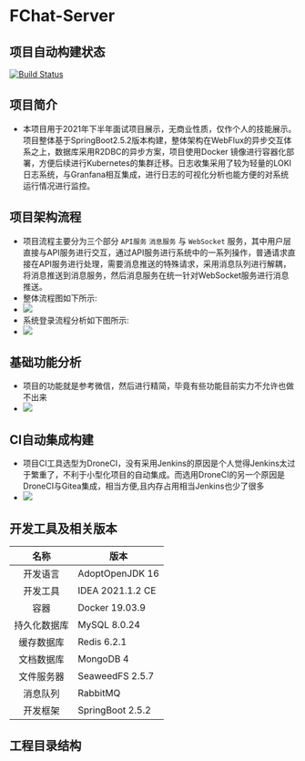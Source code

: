 # FChat-Server
## 项目自动构建状态 
[![Build Status](https://drone.mini2436.xyz/api/badges/mini2436/FChat-Server/status.svg?ref=refs/heads/dev)](https://drone.mini2436.xyz/mini2436/FChat-Server)
## 项目简介

- 本项目用于2021年下半年面试项目展示，无商业性质，仅作个人的技能展示。项目整体基于SpringBoot2.5.2版本构建，整体架构在WebFlux的异步交互体系之上，数据库采用R2DBC的异步方案，项目使用Docker 镜像进行容器化部署，方便后续进行Kubernetes的集群迁移。日志收集采用了较为轻量的LOKI日志系统，与Granfana相互集成，进行日志的可视化分析也能方便的对系统运行情况进行监控。

## 项目架构流程

- 项目流程主要分为三个部分 `API服务` `消息服务` 与 `WebSocket` 服务，其中用户层直接与API服务进行交互，通过API服务进行系统中的一系列操作，普通请求直接在API服务进行处理，需要消息推送的特殊请求，采用消息队列进行解耦，将消息推送到消息服务，然后消息服务在统一针对WebSocket服务进行消息推送。
- 整体流程图如下所示:
- <img src="http://edrawcloudpubliccn.oss-cn-shenzhen.aliyuncs.com/viewer/self/23806526/share/2021-7-6/1625542216/main.svg">
- 系统登录流程分析如下图所示:
- <img src="http://edrawcloudpubliccn.oss-cn-shenzhen.aliyuncs.com/viewer/self/23806526/share/2021-7-6/1625542363/main.svg">

## 基础功能分析

- 项目的功能就是参考微信，然后进行精简，毕竟有些功能目前实力不允许也做不出来
- <img src="http://edrawcloudpubliccn.oss-cn-shenzhen.aliyuncs.com/viewer/self/23806526/share/2021-7-6/1625542503/main.svg">

## CI自动集成构建

- 项目CI工具选型为DroneCI，没有采用Jenkins的原因是个人觉得Jenkins太过于繁重了，不利于小型化项目的自动集成。而选用DroneCI的另一个原因是DroneCI与Gitea集成，相当方便,且内存占用相当Jenkins也少了很多
- <img src="http://edrawcloudpubliccn.oss-cn-shenzhen.aliyuncs.com/viewer/self/23806526/share/2021-7-6/1625542729/main.svg">

## 开发工具及相关版本

|     名称     | 版本             |
| :----------: | ---------------- |
|   开发语言   | AdoptOpenJDK 16  |
|   开发工具   | IDEA 2021.1.2 CE |
|     容器     | Docker 19.03.9   |
| 持久化数据库 | MySQL 8.0.24     |
|  缓存数据库  | Redis 6.2.1      |
|  文档数据库  | MongoDB 4        |
|  文件服务器  | SeaweedFS 2.5.7  |
|   消息队列   | RabbitMQ         |
|   开发框架   | SpringBoot 2.5.2 |



## 工程目录结构





